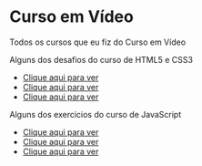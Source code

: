 # Curso em Vídeo
 Todos os cursos que eu fiz do Curso em Vídeo
 <p>Alguns dos desafios do curso de HTML5 e CSS3</p>
    <ul>
        <li>
            <a href="https://emannuelop.github.io/Curso-em-Video/Curso-de-HTML5-e-CSS3/Modulos/Modulo-02/Desafios/d010/d010/android.html">Clique aqui para ver</a>
        </li>
        <li>
            <a href="https://emannuelop.github.io/Curso-em-Video/Curso-de-HTML5-e-CSS3/Modulos/Modulo-03/Desafios/d012/d012/index.html">Clique aqui para ver</a>
        </li>
        <li>
            <a href="https://emannuelop.github.io/Curso-em-Video/Curso-de-HTML5-e-CSS3/Modulos/Modulo-04/Desafios/d015/d015/index.html">Clique aqui para ver</a>
        </li>
    </ul>
    <p>Alguns dos exercicios do curso de JavaScript</p>
    <ul>
        <li>
            <a href="https://emannuelop.github.io/Curso-em-Video/Curso-de-JavaScript-e-ECMAScript-para-iniciantes/Modulos/Modulo-D/Exercicios/ex014/">Clique aqui para ver</a>
        </li>
        <li>
            <a href="https://emannuelop.github.io/Curso-em-Video/Curso-de-JavaScript-e-ECMAScript-para-iniciantes/Modulos/Modulo-D/Exercicios/ex015/">Clique aqui para ver</a>
        </li>
        <li>
            <a href="https://emannuelop.github.io/Curso-em-Video/Curso-de-JavaScript-e-ECMAScript-para-iniciantes/Modulos/Modulo-F/Exercicios/ex022/">Clique aqui para ver</a>
        </li>
    </ul>
